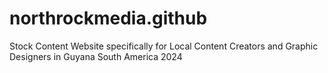 # northrockmedia.github
Stock Content Website specifically for Local Content Creators and Graphic Designers in Guyana South America 2024
